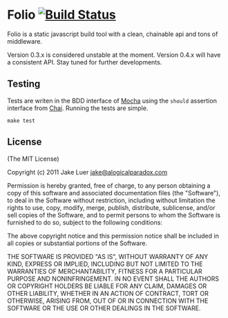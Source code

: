 # Folio [![Build Status](https://secure.travis-ci.org/logicalparadox/folio.png)](http://travis-ci.org/logicalparadox/folio)

Folio is a static javascript build tool with a clean, chainable api and tons of middleware.

Version 0.3.x is considered unstable at the moment. Version 0.4.x will have a consistent API.
Stay tuned for further developments.

## Testing

Tests are writen in the BDD interface of [Mocha](http://mochajs.org/) using
the `should` assertion interface from [Chai](http://chaijs.com). Running the tests are simple.

    make test

## License

(The MIT License)

Copyright (c) 2011 Jake Luer <jake@alogicalparadox.com>

Permission is hereby granted, free of charge, to any person obtaining a copy
of this software and associated documentation files (the "Software"), to deal
in the Software without restriction, including without limitation the rights
to use, copy, modify, merge, publish, distribute, sublicense, and/or sell
copies of the Software, and to permit persons to whom the Software is
furnished to do so, subject to the following conditions:

The above copyright notice and this permission notice shall be included in
all copies or substantial portions of the Software.

THE SOFTWARE IS PROVIDED "AS IS", WITHOUT WARRANTY OF ANY KIND, EXPRESS OR
IMPLIED, INCLUDING BUT NOT LIMITED TO THE WARRANTIES OF MERCHANTABILITY,
FITNESS FOR A PARTICULAR PURPOSE AND NONINFRINGEMENT. IN NO EVENT SHALL THE
AUTHORS OR COPYRIGHT HOLDERS BE LIABLE FOR ANY CLAIM, DAMAGES OR OTHER
LIABILITY, WHETHER IN AN ACTION OF CONTRACT, TORT OR OTHERWISE, ARISING FROM,
OUT OF OR IN CONNECTION WITH THE SOFTWARE OR THE USE OR OTHER DEALINGS IN
THE SOFTWARE.
